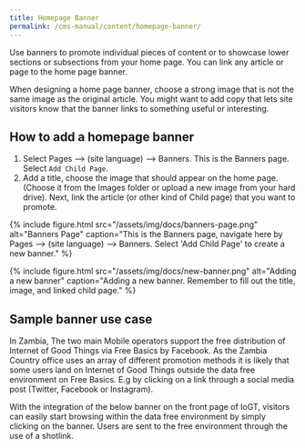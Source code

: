 ```yaml
---
title: Homepage Banner
permalink: /cms-manual/content/homepage-banner/
---
```

Use banners to promote individual pieces of content or to showcase lower sections or subsections from your home page. You can link any article or page to the home page banner.

When designing a home page banner, choose a strong image that is not the same image as the original article. You might want to add copy that lets site visitors know that the banner links to something useful or interesting.

## How to add a homepage banner

1. Select Pages --> (site language) --> Banners. This is the Banners page. Select `Add Child Page`.
2. Add a title, choose the image that should appear on the home page. (Choose it from the Images folder or upload a new image from your hard drive). Next, link the article (or other kind of Child page) that you want to promote.

{% include figure.html src="/assets/img/docs/banners-page.png" alt="Banners Page" caption="This is the Banners page, navigate here by Pages --> (site language) --> Banners. Select 'Add Child Page' to create a new banner." %}

{% include figure.html src="/assets/img/docs/new-banner.png" alt="Adding a new banner" caption="Adding a new banner. Remember to fill out the title, image, and linked child page." %}

## Sample banner use case

In Zambia, The two main Mobile operators support the free distribution of Internet of Good Things via Free Basics by Facebook. As the Zambia Country office uses an array of different promotion methods it is likely that some users land on Internet of Good Things outside the data free environment on Free Basics. E.g by clicking on a link through a social media post (Twitter, Facebook or Instagram).

With the integration of the below banner on the front page of IoGT, visitors can easily start browsing within the data free environment by simply clicking on the banner. Users are sent to the free environment through the use of a shotlink. 
